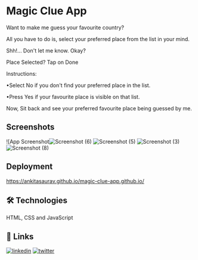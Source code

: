 
# Magic Clue App
Want to make me guess your favourite country?

All you have to do is, select your preferred place from the list in your mind.

Shh!...
Don't let me know. Okay?

Place Selected?
Tap on Done

Instructions:

•Select No if you don't find your preferred place in the list.

•Press Yes if your favourite place is visible on that list. 

Now,
Sit back and see your preferred favourite place being guessed by me.

## Screenshots
![App Screenshot![Screenshot (6)](https://user-images.githubusercontent.com/87561020/133830015-a9c3a41d-9991-4f3f-aca8-8e8f857d8831.png)
![Screenshot (5)](https://user-images.githubusercontent.com/87561020/133830034-cfc3ca13-f704-4828-b630-df7981ef449f.png)
![Screenshot (3)](https://user-images.githubusercontent.com/87561020/133830038-cb647fc6-8851-41e2-80f3-1118570b3a97.png)
![Screenshot (8)](https://user-images.githubusercontent.com/87561020/133830221-ffab88bd-336d-45bd-91b6-68627e3b9d49.png)

## Deployment
https://ankitasaurav.github.io/magic-clue-app.github.io/

## 🛠 Technologies
HTML, CSS and JavaScript 

## 🔗 Links
[![linkedin](https://img.shields.io/badge/linkedin-0A66C2?style=for-the-badge&logo=linkedin&logoColor=white)](https://www.linkedin.com/in/ankita-saurav/?originalSubdomain=in)
[![twitter](https://img.shields.io/badge/twitter-1DA1F2?style=for-the-badge&logo=twitter&logoColor=white)](https://twitter.com/sauravankita)
